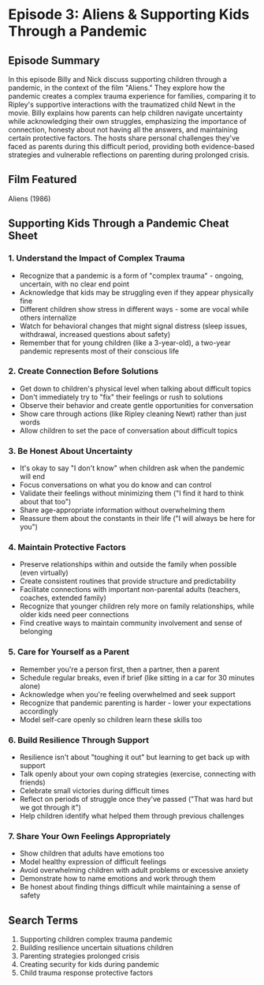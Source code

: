 # Episode 3: Aliens & Supporting Kids Through a Pandemic

## Episode Summary
In this episode Billy and Nick discuss supporting children through a pandemic, in the context of the film "Aliens." They explore how the pandemic creates a complex trauma experience for families, comparing it to Ripley's supportive interactions with the traumatized child Newt in the movie. Billy explains how parents can help children navigate uncertainty while acknowledging their own struggles, emphasizing the importance of connection, honesty about not having all the answers, and maintaining certain protective factors. The hosts share personal challenges they've faced as parents during this difficult period, providing both evidence-based strategies and vulnerable reflections on parenting during prolonged crisis.

## Film Featured
Aliens (1986)

## Supporting Kids Through a Pandemic Cheat Sheet

### 1. Understand the Impact of Complex Trauma
- Recognize that a pandemic is a form of "complex trauma" - ongoing, uncertain, with no clear end point
- Acknowledge that kids may be struggling even if they appear physically fine
- Different children show stress in different ways - some are vocal while others internalize
- Watch for behavioral changes that might signal distress (sleep issues, withdrawal, increased questions about safety)
- Remember that for young children (like a 3-year-old), a two-year pandemic represents most of their conscious life

### 2. Create Connection Before Solutions
- Get down to children's physical level when talking about difficult topics
- Don't immediately try to "fix" their feelings or rush to solutions
- Observe their behavior and create gentle opportunities for conversation
- Show care through actions (like Ripley cleaning Newt) rather than just words
- Allow children to set the pace of conversation about difficult topics

### 3. Be Honest About Uncertainty
- It's okay to say "I don't know" when children ask when the pandemic will end
- Focus conversations on what you do know and can control
- Validate their feelings without minimizing them ("I find it hard to think about that too")
- Share age-appropriate information without overwhelming them
- Reassure them about the constants in their life ("I will always be here for you")

### 4. Maintain Protective Factors
- Preserve relationships within and outside the family when possible (even virtually)
- Create consistent routines that provide structure and predictability
- Facilitate connections with important non-parental adults (teachers, coaches, extended family)
- Recognize that younger children rely more on family relationships, while older kids need peer connections
- Find creative ways to maintain community involvement and sense of belonging

### 5. Care for Yourself as a Parent
- Remember you're a person first, then a partner, then a parent
- Schedule regular breaks, even if brief (like sitting in a car for 30 minutes alone)
- Acknowledge when you're feeling overwhelmed and seek support
- Recognize that pandemic parenting is harder - lower your expectations accordingly
- Model self-care openly so children learn these skills too

### 6. Build Resilience Through Support
- Resilience isn't about "toughing it out" but learning to get back up with support
- Talk openly about your own coping strategies (exercise, connecting with friends)
- Celebrate small victories during difficult times
- Reflect on periods of struggle once they've passed ("That was hard but we got through it")
- Help children identify what helped them through previous challenges

### 7. Share Your Own Feelings Appropriately
- Show children that adults have emotions too
- Model healthy expression of difficult feelings
- Avoid overwhelming children with adult problems or excessive anxiety
- Demonstrate how to name emotions and work through them
- Be honest about finding things difficult while maintaining a sense of safety

## Search Terms
1. Supporting children complex trauma pandemic
2. Building resilience uncertain situations children
3. Parenting strategies prolonged crisis
4. Creating security for kids during pandemic
5. Child trauma response protective factors
